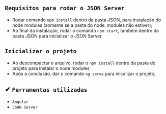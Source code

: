 ## `Requisitos para rodar o JSON Server`
 - Rodar comando `npm install` dentro da pasta JSON, para instalação do node modules (somente se a pasta do node_modules não estiver);
 - Ao final da instalação, rodar o comando `npm start`, também dentro da pasta JSON para inicializar o JSON Server.
 
 ## `Inicializar o projeto`
 - Ao descompactar o arquivo, rodar o `npm install` dentro da pasta do projeto para instalar o node modules
 - Após a conclusão, dar o comando `ng serve` para inicalizar o projeto;
 
## ✔ `Ferramentas utilizadas`
- `Angular`
- `JSON Server`
